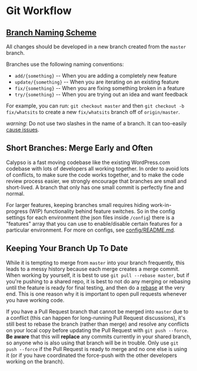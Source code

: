 Git Workflow
============

[Branch Naming Scheme](#branch-naming-scheme)
--------------------

All changes should be developed in a new branch created from the `master` branch.

Branches use the following naming conventions:

* `add/{something}` -- When you are adding a completely new feature
* `update/{something}` -- When you are iterating on an existing feature
* `fix/{something}` -- When you are fixing something broken in a feature
* `try/{something}` -- When you are trying out an idea and want feedback

For example, you can run: `git checkout master` and then `git checkout -b fix/whatsits` to create a new `fix/whatsits` branch off of `origin/master`.

*warning*: Do not use two slashes in the name of a branch. It can too-easily [cause issues](https://stackoverflow.com/questions/2527355/using-the-slash-character-in-git-branch-name).

Short Branches: Merge Early and Often
-------------------------------------

Calypso is a fast moving codebase like the existing WordPress.com codebase with lots of developers all working together. In order to avoid lots of conflicts, to make sure the code works together, and to make the code review process easier, we strongly encourage that branches are small and short-lived. A branch that only has one small commit is perfectly fine and normal.

For larger features, keeping branches small requires hiding work-in-progress (WIP) functionality behind feature switches. So in the config settings for each environment (the json files inside `/config`) there is a "features" array that you can use to enable/disable certain features for a particular environment. For more on configs, see [config/README.md](../config/README.md).

Keeping Your Branch Up To Date
------------------------------------------------

While it is tempting to merge from `master` into your branch frequently, this leads to a messy history because each merge creates a merge commit. When working by yourself, it is best to use `git pull --rebase master`, but if you're pushing to a shared repo, it is best to not do any merging or rebasing until the feature is ready for final testing, and then do a [rebase](https://github.com/edx/edx-platform/wiki/How-to-Rebase-a-Pull-Request) at the very end. This is one reason why it is important to open pull requests whenever you have working code.

If you have a Pull Request branch that cannot be merged into `master` due to a conflict (this can happen for long-running Pull Request discussions), it's still best to rebase the branch (rather than merge) and resolve any conflicts on your local copy before updating the Pull Request with `git push --force`. **Be aware** that this will **replace** any commits currently in your shared branch, so anyone who is also using that branch will be in trouble. Only use `git push --force` if the Pull Request is ready to merge and no one else is using it (or if you have coordinated the force-push with the other developers working on the branch).
